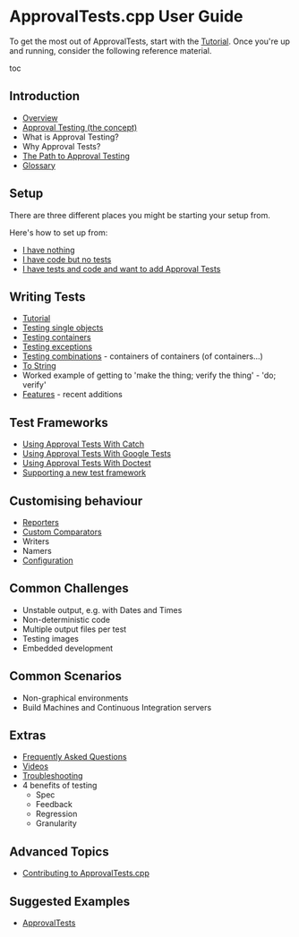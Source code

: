 <a id="top"></a>

# ApprovalTests.cpp User Guide

To get the most out of ApprovalTests, start with the  [Tutorial](/doc/Tutorial.md#top).
Once you're up and running, consider the following reference material. 

toc

## Introduction

* [Overview](/doc/Overview.md#top)
* [Approval Testing (the concept)](/doc/ApprovalTestingConcept.md#top)
* What is Approval Testing?
* Why Approval Tests?
* [The Path to Approval Testing](/doc/PathToApprovalTesting.md#top)
* [Glossary](/doc/Glossary.md#top)

## Setup

There are three different places you might be starting your setup from.

Here's how to set up from:

* [I have nothing](/doc/Setup.md#i-have-nothing)
* [I have code but no tests](/doc/Setup.md#i-have-code-but-no-tests)
* [I have tests and code and want to add Approval Tests](/doc/Setup.md#i-have-tests-and-code-and-want-to-add-approval-tests)

## Writing Tests

* [Tutorial](/doc/Tutorial.md#top)
* [Testing single objects](/doc/TestingSingleObjects.md#top)
* [Testing containers](/doc/TestingContainers.md#top)
* [Testing exceptions](/doc/TestingExceptions.md#top)
* [Testing combinations](/doc/TestingCombinations.md#top) - containers of containers (of containers...)
* [To String](/doc/ToString.md#top)
* Worked example of getting to 'make the thing; verify the thing' - 'do; verify'
* [Features](/doc/Features.md#top) - recent additions

## Test Frameworks

* [Using Approval Tests With Catch](/doc/UsingCatch.md#top)
* [Using Approval Tests With Google Tests](/doc/UsingGoogleTests.md#top)
* [Using Approval Tests With Doctest](/doc/UsingDoctest.md#top)
* [Supporting a new test framework](/doc/SupportingNewTestFramework.md#top)

## Customising behaviour

* [Reporters](/doc/Reporters.md#top)
* [Custom Comparators](/doc/CustomComparators.md#top)
* Writers
* Namers
* [Configuration](/doc/Configuration.md#top)

## Common Challenges

* Unstable output, e.g. with Dates and Times
* Non-deterministic code
* Multiple output files per test
* Testing images
* Embedded development

## Common Scenarios

* Non-graphical environments
* Build Machines and Continuous Integration servers

## Extras

* [Frequently Asked Questions](/doc/FAQ.md#top)
* [Videos](/doc/Videos.md#top)
* [Troubleshooting](/doc/Troubleshooting.md#top)
* 4 benefits of testing
    * Spec
    * Feedback
    * Regression
    * Granularity

## Advanced Topics

* [Contributing to ApprovalTests.cpp](/doc/Contributing.md#top)

## Suggested Examples
* [ApprovalTests](https://github.com/approvals/ApprovalTests.cpp/blob/master/ApprovalTests_Catch2_Tests/ApprovalsTests.cpp)

